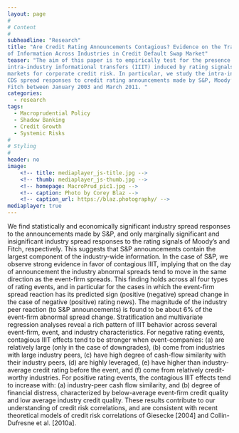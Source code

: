 ```yaml
---
layout: page
#
# Content
#
subheadline: "Research"
title: "Are Credit Rating Announcements Contagious? Evidence on the Transmission
of Information Across Industries in Credit Default Swap Market"
teaser: "The aim of this paper is to empirically test for the presence of
intra-industry informational transfers (IIIT) induced by rating signals in the
markets for corporate credit risk. In particular, we study the intra-industry
CDS spread responses to credit rating announcements made by S&P, Moody’s, and
Fitch between January 2003 and March 2011. "
categories:
  - research
tags:
  - Macroprudential Policy
  - Shadow Banking
  - Credit Growth
  - Systemic Risks
#
# Styling
#
header: no
image:
    <!-- title: mediaplayer_js-title.jpg -->
    <!-- thumb: mediaplayer_js-thumb.jpg -->
    <!-- homepage: MacroPrud_pic1.jpg -->
    <!-- caption: Photo by Corey Blaz -->
    <!-- caption_url: https://blaz.photography/ -->
mediaplayer: true
---
```


We find statistically and economically significant industry spread responses to
the announcements made by S&P, and only marginally significant and insignificant
industry spread responses to the rating signals of Moody’s and Fitch,
respectively. This suggests that S&P announcements contain the largest component
of the industry-wide information. In the case of S&P, we observe strong evidence
in favor of contagious IIIT, implying that on the day of announcement the
industry abnormal spreads tend to move in the same direction as the event-firm
spreads. This finding holds across all four types of rating events, and in
particular for the cases in which the event-firm spread reaction has its
predicted sign (positive (negative) spread change in the case of negative
(positive) rating news). The magnitude of the industry peer reaction (to S&P
announcements) is found to be about 6% of the event-firm abnormal spread
change. Stratification and multivariate regression analyses reveal a rich
pattern of IIIT behavior across several event-firm, event, and industry
characteristics. For negative rating events, contagious IIIT effects tend to be
stronger when event-companies: (a) are relatively large (only in the case of
downgrades), (b) come from industries with large industry peers, (c) have high
degree of cash-flow similarity with their industry peers, (d) are highly
leveraged, (e) have higher than industry-average credit rating before the event,
and (f) come from relatively credit-worthy industries. For positive rating
events, the contagious IIIT effects tend to increase with: (a) industry-peer
cash flow similarity, and (b) degree of financial distress, characterized by
below-average event-firm credit quality and low average industry credit
quality. These results contribute to our understanding of credit risk
correlations, and are consistent with recent theoretical models of credit risk
correlations of Giesecke [2004] and Collin-Dufresne et al. [2010a].











